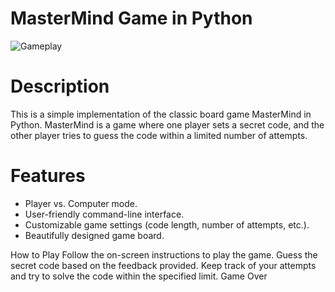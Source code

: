 # MasterMind Game in Python

![Gameplay](./images/gameplay.png)

# Description

This is a simple implementation of the classic board game MasterMind in Python. MasterMind is a game where one player sets a secret code, and the other player tries to guess the code within a limited number of attempts.

# Features

- Player vs. Computer mode.
- User-friendly command-line interface.
- Customizable game settings (code length, number of attempts, etc.).
- Beautifully designed game board.

How to Play
Follow the on-screen instructions to play the game.
Guess the secret code based on the feedback provided.
Keep track of your attempts and try to solve the code within the specified limit.
Game Over
